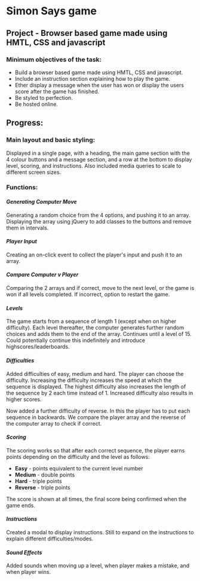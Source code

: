 # Simon Says game

## Project - Browser based game made using HMTL, CSS and javascript

### Minimum objectives of the task:
* Build a browser based game made using HMTL, CSS and javascript.
* Include an instruction section explaining how to play the game.
* Ether display a message when the user has won or display the users score after the game has finished.
* Be styled to perfection.
* Be hosted online.

## Progress:

### Main layout and basic styling:
Displayed in a single page, with a heading, the main game section with the 4 colour buttons and a message section, and a row at the bottom to display level, scoring, and instructions. Also included media queries to scale to different screen sizes.

### Functions:
#### *Generating Computer Move*
Generating a random choice from the 4 options, and pushing it to an array. Displaying the array using jQuery to add classes to the buttons and remove them in intervals.

#### *Player Input*
Creating an on-click event to collect the player's input and push it to an array.

#### *Compare Computer v Player*
Comparing the 2 arrays and if correct, move to the next level, or the game is won if all levels completed. If incorrect, option to restart the game.

#### *Levels*
The game starts from a sequence of length 1 (except when on higher difficulty). Each level thereafter, the computer generates further random choices and adds them to the end of the array. Continues until a level of 15. Could potentially continue this indefinitely and introduce highscores/leaderboards.

#### *Difficulties*
Added difficulties of easy, medium and hard. The player can choose the difficulty. Increasing the difficulty increases the speed at which the sequence is displayed. The highest difficulty also increases the length of the sequence by 2 each time instead of 1. Increased difficulty also results in higher scores.

Now added a further difficulty of reverse. In this the player has to put each sequence in backwards. We compare the player array and the reverse of the computer array to check if correct.

#### *Scoring*
The scoring works so that after each correct sequence, the player earns points depending on the difficulty and the level as follows:
* **Easy** - points equivalent to the current level number
* **Medium** - double points
* **Hard** - triple points
* **Reverse** - triple points

The score is shown at all times, the final score being confirmed when the game ends.

#### *Instructions*
Created a modal to display instructions. Still to expand on the instructions to explain different difficulties/modes.

#### *Sound Effects*
Added sounds when moving up a level, when player makes a mistake, and when player wins.

